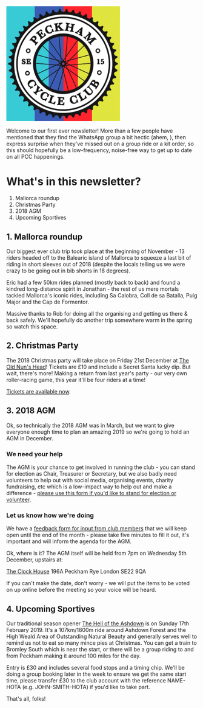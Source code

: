 <img src="../assets/logo.png" alt="Peckham Cycle Club" width="300" />

Welcome to our first ever newsletter!  More than a few people have mentioned that they find the WhatsApp group a bit hectic (ahem, <mute>), then express surprise when they've missed out on a group ride or a kit order, so this should hopefully be a low-frequency, noise-free way to get up to date on all PCC happenings.

# What's in this newsletter?

1. Mallorca roundup
1. Christmas Party
1. 2018 AGM
1. Upcoming Sportives

## 1. Mallorca roundup
Our biggest ever club trip took place at the beginning of November - 13 riders headed off to the Balearic island of Mallorca to squeeze a last bit of riding in short sleeves out of 2018 (despite the locals telling us we were crazy to be going out in bib shorts in 18 degrees).

Eric had a few 50km rides planned (mostly back to back) and found a kindred long-distance spirit in Jonathan - the rest of us mere mortals tackled Mallorca's iconic rides, including Sa Calobra, Coll de sa Batalla, Puig Major and the Cap de Formentor.

Massive thanks to Rob for doing all the organising and getting us there & back safely.  We'll hopefully do another trip somewhere warm in the spring so watch this space.

## 2. Christmas Party
The 2018 Christmas party will take place on Friday 21st December at [The Old Nun's Head](https://www.theoldnunshead.co.uk/)!  Tickets are £10 and include a Secret Santa lucky dip.  But wait, there's more!  Making a return from last year's party - our very own roller-racing game, this year it'll be four riders at a time!

[Tickets are available now](https://ti.to/pcc/christmas-party-2018).

## 3. 2018 AGM
Ok, so technically the 2018 AGM was in March, but we want to give everyone enough time to plan an amazing 2019 so we're going to hold an AGM in December.

### We need your help

The AGM is your chance to get involved in running the club - you can stand for election as Chair, Treasurer or Secretary, but we also badly need volunteers to help out with social media, organising events, charity fundraising, etc which is a low-impact way to help out and make a difference - [please use this form if you'd like to stand for election or volunteer](https://docs.google.com/forms/d/e/1FAIpQLSf1wylHqjxzcTwjsQessAtLovLkKDAcOvAN5c6K_Sk4zu4DuA/viewform).

### Let us know how we're doing

We have a [feedback form for input from club members](https://docs.google.com/forms/d/e/1FAIpQLSdAum7KSIO4QTh-HgEvlbSjHdMUdAtBpzxuTNFQgtDWHBhlXQ/viewform) that we will keep open until the end of the month - please take five minutes to fill it out, it's important and will inform the agenda for the AGM.

Ok, where is it?
The AGM itself will be held from 7pm on Wednesday 5th December, upstairs at:

[The Clock House](http://clockhousepub.com/)
196A Peckham Rye
London
SE22 9QA

If you can't make the date, don't worry - we will put the items to be voted on up online before the meeting so your voice will be heard.

## 4. Upcoming Sportives
Our traditional season opener [The Hell of the Ashdown](http://www.hellgb.co.uk/) is on Sunday 17th February 2019. It's a 107km/1800m ride around Ashdown Forest and the High Weald Area of Outstanding Natural Beauty and generally serves well to remind us not to eat so many mince pies at Christmas. You can get a train to Bromley South which is near the start, or there will be a group riding to and from Peckham making it around 100 miles for the day.

Entry is £30 and includes several food stops and a timing chip.  We'll be doing a group booking later in the week to ensure we get the same start time, please transfer £30 to the club account with the reference NAME-HOTA (e.g. JOHN-SMITH-HOTA) if you'd like to take part.

That's all, folks!
